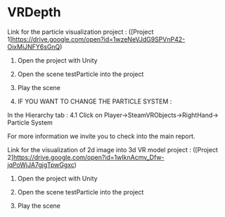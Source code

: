 # VRDepth

Link for the particle visualization project : ([Project 1]https://drive.google.com/open?id=1wzeNeVJdG9SPVnP42-OixMiJNFY6sGnQ)

1) Open the project with Unity

2) Open the scene testParticle into the project

3) Play the scene

4) IF YOU WANT TO CHANGE THE PARTICLE SYSTEM :

In the Hierarchy tab :
4.1 Click on Player->SteamVRObjects->RightHand-> Particle System

For more information we invite you to check into the main report.

Link for the visualization of 2d image into 3d VR model project : ([Project 2]https://drive.google.com/open?id=1wIknAcmv_Dfw-jqPoWjJA7gjgTpwGgxc)

1) Open the project with Unity

2) Open the scene testParticle into the project

3) Play the scene
